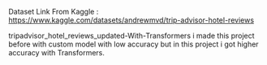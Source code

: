 Dataset Link From Kaggle : https://www.kaggle.com/datasets/andrewmvd/trip-advisor-hotel-reviews

tripadvisor_hotel_reviews_updated-With-Transformers 
i made this project before with custom model with low accuracy 
but in this project i got higher accuracy with Transformers.
